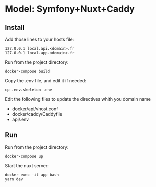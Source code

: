 # Model: Symfony+Nuxt+Caddy

## Install

Add those lines to your hosts file:

    127.0.0.1 local.api.<domain>.fr
    127.0.0.1 local.app.<domain>.fr

Run from the project directory:

    docker-compose build

Copy the .env file, and edit it if needed:

    cp .env.skeleton .env

Edit the following files to update the directives whith you domain name

* docker/api/vhost.conf
* docker/caddy/Caddyfile
* api/.env

## Run

Run from the project directory:

    docker-compose up

Start the nuxt server:

    docker exec -it app bash
    yarn dev

